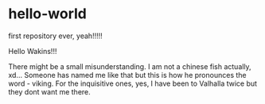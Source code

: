 # hello-world
first repository ever, yeah!!!!!

Hello Wakins!!!

There might be a small misunderstanding. I am not a chinese fish actually, xd...
Someone has named me like that but this is how he pronounces the word - viking.
For the inquisitive ones, yes, I have been to Valhalla twice but they dont want me there.
